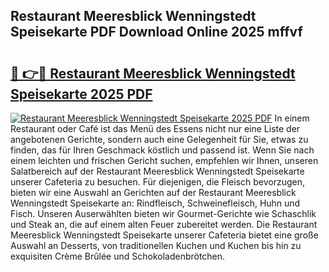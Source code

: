 ## Restaurant Meeresblick Wenningstedt Speisekarte PDF Download Online 2025 mffvf

# <h2><a href="http://gc6iho.nevu.top/?p=Restaurant+Meeresblick+Wenningstedt+Speisekarte">🔗 👉🔴 Restaurant Meeresblick Wenningstedt Speisekarte 2025 PDF</a></h2>

[![Restaurant Meeresblick Wenningstedt Speisekarte 2025 PDF](https://i.imgur.com/dBaPXMq.png)](http://gc6iho.nevu.top/?p=Restaurant+Meeresblick+Wenningstedt+Speisekarte)
In einem Restaurant oder Café ist das Menü des Essens nicht nur eine Liste der angebotenen Gerichte, sondern auch eine Gelegenheit für Sie, etwas zu finden, das für Ihren Geschmack köstlich und passend ist. Wenn Sie nach einem leichten und frischen Gericht suchen, empfehlen wir Ihnen, unseren Salatbereich auf der Restaurant Meeresblick Wenningstedt Speisekarte unserer Cafeteria zu besuchen. Für diejenigen, die Fleisch bevorzugen, bieten wir eine Auswahl an Gerichten auf der Restaurant Meeresblick Wenningstedt Speisekarte an: Rindfleisch, Schweinefleisch, Huhn und Fisch. Unseren Auserwählten bieten wir Gourmet-Gerichte wie Schaschlik und Steak an, die auf einem alten Feuer zubereitet werden. Die Restaurant Meeresblick Wenningstedt Speisekarte unserer Cafeteria bietet eine große Auswahl an Desserts, von traditionellen Kuchen und Kuchen bis hin zu exquisiten Crème Brûlée und Schokoladenbrötchen.
